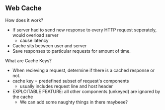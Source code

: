 ## Web Cache
How does it work?
* If server had to send new response to every HTTP request seperately, would overload server
   	* cause latency
* Cache sits between user and server
* Save responses to particular requests for amount of time.

What are Cache Keys?
* When recieving a request, determine if there is a cached response or not.
* cache key = predefined subset of request's components
   	* usually includes request line and host header
* EXPLOITABLE FEATURE: all other components (unkeyed) are ignored by the cache
   	* We can add some naughty things in there maybeee?


